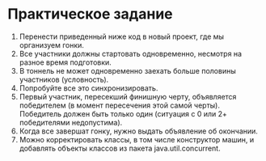 <h1>Практическое задание</h1>

1) Перенести приведенный ниже код в новый проект, где мы организуем гонки.
2) Все участники должны стартовать одновременно, несмотря на разное время подготовки.
3) В тоннель не может одновременно заехать больше половины участников (условность).
4) Попробуйте все это синхронизировать.
5) Первый участник, пересекший финишную черту, объявляется победителем (в момент пересечения этой самой черты). Победитель должен быть только один (ситуация с 0 или 2+ победителями недопустима).
6) Когда все завершат гонку, нужно выдать объявление об окончании.
7) Можно корректировать классы, в том числе конструктор машин, и добавлять объекты классов из пакета java.util.concurrent.